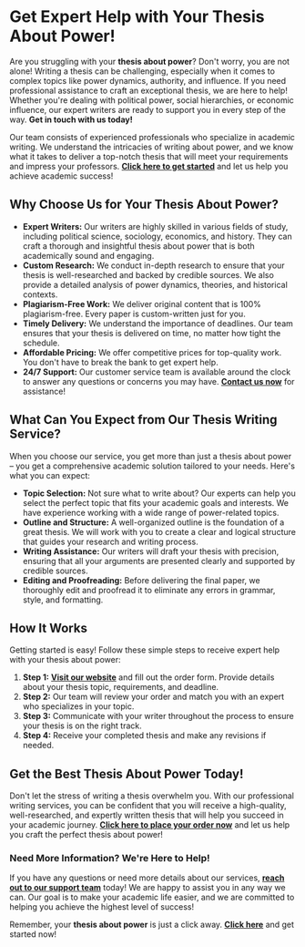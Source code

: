 # Get Expert Help with Your Thesis About Power!

Are you struggling with your **thesis about power**? Don't worry, you are not alone! Writing a thesis can be challenging, especially when it comes to complex topics like power dynamics, authority, and influence. If you need professional assistance to craft an exceptional thesis, we are here to help! Whether you're dealing with political power, social hierarchies, or economic influence, our expert writers are ready to support you in every step of the way. **Get in touch with us today!**

Our team consists of experienced professionals who specialize in academic writing. We understand the intricacies of writing about power, and we know what it takes to deliver a top-notch thesis that will meet your requirements and impress your professors. [**Click here to get started**](https://tinyurl.com/topessay?keyword=thesis+about+power) and let us help you achieve academic success!

## Why Choose Us for Your Thesis About Power?

- **Expert Writers:** Our writers are highly skilled in various fields of study, including political science, sociology, economics, and history. They can craft a thorough and insightful thesis about power that is both academically sound and engaging.
- **Custom Research:** We conduct in-depth research to ensure that your thesis is well-researched and backed by credible sources. We also provide a detailed analysis of power dynamics, theories, and historical contexts.
- **Plagiarism-Free Work:** We deliver original content that is 100% plagiarism-free. Every paper is custom-written just for you.
- **Timely Delivery:** We understand the importance of deadlines. Our team ensures that your thesis is delivered on time, no matter how tight the schedule.
- **Affordable Pricing:** We offer competitive prices for top-quality work. You don't have to break the bank to get expert help.
- **24/7 Support:** Our customer service team is available around the clock to answer any questions or concerns you may have. [**Contact us now**](https://tinyurl.com/topessay?keyword=thesis+about+power) for assistance!

## What Can You Expect from Our Thesis Writing Service?

When you choose our service, you get more than just a thesis about power – you get a comprehensive academic solution tailored to your needs. Here's what you can expect:

- **Topic Selection:** Not sure what to write about? Our experts can help you select the perfect topic that fits your academic goals and interests. We have experience working with a wide range of power-related topics.
- **Outline and Structure:** A well-organized outline is the foundation of a great thesis. We will work with you to create a clear and logical structure that guides your research and writing process.
- **Writing Assistance:** Our writers will draft your thesis with precision, ensuring that all your arguments are presented clearly and supported by credible sources.
- **Editing and Proofreading:** Before delivering the final paper, we thoroughly edit and proofread it to eliminate any errors in grammar, style, and formatting.

## How It Works

Getting started is easy! Follow these simple steps to receive expert help with your thesis about power:

1. **Step 1:** [**Visit our website**](https://tinyurl.com/topessay?keyword=thesis+about+power) and fill out the order form. Provide details about your thesis topic, requirements, and deadline.
2. **Step 2:** Our team will review your order and match you with an expert who specializes in your topic.
3. **Step 3:** Communicate with your writer throughout the process to ensure your thesis is on the right track.
4. **Step 4:** Receive your completed thesis and make any revisions if needed.

## Get the Best Thesis About Power Today!

Don't let the stress of writing a thesis overwhelm you. With our professional writing services, you can be confident that you will receive a high-quality, well-researched, and expertly written thesis that will help you succeed in your academic journey. [**Click here to place your order now**](https://tinyurl.com/topessay?keyword=thesis+about+power) and let us help you craft the perfect thesis about power!

### Need More Information? We're Here to Help!

If you have any questions or need more details about our services, [**reach out to our support team**](https://tinyurl.com/topessay?keyword=thesis+about+power) today! We are happy to assist you in any way we can. Our goal is to make your academic life easier, and we are committed to helping you achieve the highest level of success!

Remember, your **thesis about power** is just a click away. [**Click here**](https://tinyurl.com/topessay?keyword=thesis+about+power) and get started now!
